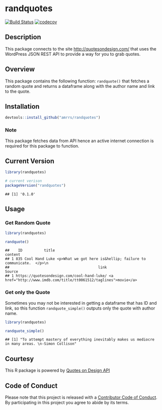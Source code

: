 
randquotes
==========

[![Build Status](https://travis-ci.org/amrrs/randquotes.svg?branch=master)](https://travis-ci.org/amrrs/randquotes) [![codecov](https://codecov.io/gh/amrrs/randquotes/branch/master/graph/badge.svg)](https://codecov.io/gh/amrrs/randquotes)

Description
-----------

This package connects to the site <http://quotesondesign.com/> that uses the WordPress JSON REST API to provide a way for you to grab quotes.

Overview
--------

This package contains the following function: `randquote()` that fetches a random quote and returns a dataframe along with the author name and link to the quote.

Installation
------------

``` r
devtools::install_github("amrrs/randquotes")
```

### Note

This package fetches data from API hence an active internet connection is required for this package to function.

Current Version
---------------

``` r
library(randquotes)

# current verison
packageVersion("randquotes")
```

    ## [1] '0.1.0'

Usage
-----

### Get Random Quote

``` r
library(randquotes)

randquote()
```

    ##    ID          title                                                        content
    ## 1 835 Cool Hand Luke <p>What we got here is&hellip; failure to communicate.  </p>\n
    ##                                         link                                                           Source
    ## 1 https://quotesondesign.com/cool-hand-luke/ <a href="http://www.imdb.com/title/tt0061512/taglines">movie</a>

### Get only the Quote

Sometimes you may not be interested in getting a dataframe that has ID and link, so this function `randquote_simple()` outputs only the quote with author name.

``` r
library(randquotes)

randquote_simple()
```

    ## [1] "To attempt mastery of everything inevitably makes us mediocre in many areas. \n-Simon Collison"

Courtesy
--------

This R package is powered by [Quotes on Design API](https://quotesondesign.com/api-v4-0/)

Code of Conduct
---------------

Please note that this project is released with a [Contributor Code of Conduct](CONDUCT.md). By participating in this project you agree to abide by its terms.
